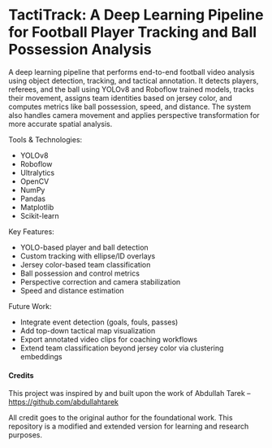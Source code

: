# TactiTrack: A Deep Learning Pipeline for Football Player Tracking and Ball Possession Analysis
A deep learning pipeline that performs end-to-end football video analysis using object detection, tracking, and tactical annotation. It detects players, referees, and the ball using YOLOv8 and Roboflow trained models, tracks their movement, assigns team identities based on jersey color, and computes metrics like ball possession, speed, and distance. The system also handles camera movement and applies perspective transformation for more accurate spatial analysis.

Tools & Technologies:
- YOLOv8
- Roboflow
- Ultralytics
- OpenCV
- NumPy
- Pandas
- Matplotlib
- Scikit-learn

Key Features:
- YOLO-based player and ball detection
- Custom tracking with ellipse/ID overlays
- Jersey color-based team classification
- Ball possession and control metrics
- Perspective correction and camera stabilization
- Speed and distance estimation

Future Work:
- Integrate event detection (goals, fouls, passes)
- Add top-down tactical map visualization
- Export annotated video clips for coaching workflows
- Extend team classification beyond jersey color via clustering embeddings



#### Credits
This project was inspired by and built upon the work of Abdullah Tarek – https://github.com/abdullahtarek

All credit goes to the original author for the foundational work. This repository is a modified and extended version for learning and research purposes.
